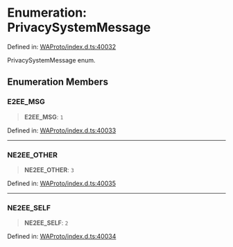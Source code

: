 # Enumeration: PrivacySystemMessage

Defined in: [WAProto/index.d.ts:40032](https://github.com/Fokusdotid/bail/blob/a029a4f9908cd3806112e8438f5a31dda1376b84/WAProto/index.d.ts#L40032)

PrivacySystemMessage enum.

## Enumeration Members

### E2EE\_MSG

> **E2EE\_MSG**: `1`

Defined in: [WAProto/index.d.ts:40033](https://github.com/Fokusdotid/bail/blob/a029a4f9908cd3806112e8438f5a31dda1376b84/WAProto/index.d.ts#L40033)

***

### NE2EE\_OTHER

> **NE2EE\_OTHER**: `3`

Defined in: [WAProto/index.d.ts:40035](https://github.com/Fokusdotid/bail/blob/a029a4f9908cd3806112e8438f5a31dda1376b84/WAProto/index.d.ts#L40035)

***

### NE2EE\_SELF

> **NE2EE\_SELF**: `2`

Defined in: [WAProto/index.d.ts:40034](https://github.com/Fokusdotid/bail/blob/a029a4f9908cd3806112e8438f5a31dda1376b84/WAProto/index.d.ts#L40034)
